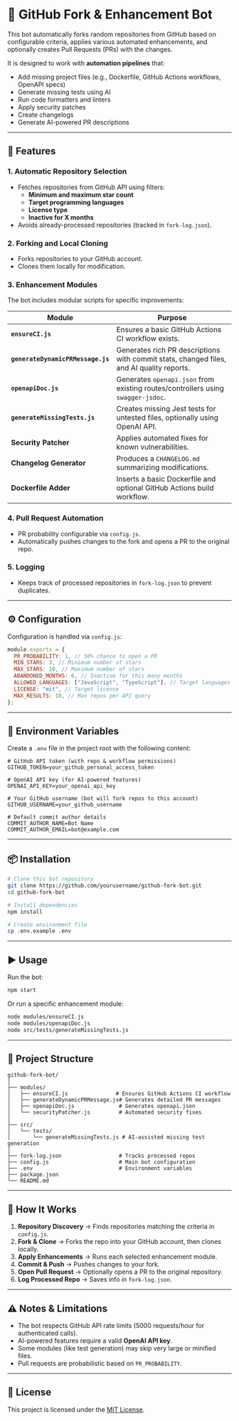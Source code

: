 # 🐙 GitHub Fork & Enhancement Bot 

This bot automatically forks random repositories from GitHub based on configurable criteria, applies various automated enhancements, and optionally creates Pull Requests (PRs) with the changes.

It is designed to work with **automation pipelines** that:
- Add missing project files (e.g., Dockerfile, GitHub Actions workflows, OpenAPI specs)
- Generate missing tests using AI
- Run code formatters and linters
- Apply security patches
- Create changelogs
- Generate AI-powered PR descriptions

---

## 🚀 Features

### 1. **Automatic Repository Selection**
- Fetches repositories from GitHub API using filters:
  - **Minimum and maximum star count**
  - **Target programming languages**
  - **License type**
  - **Inactive for X months**
- Avoids already-processed repositories (tracked in `fork-log.json`).

### 2. **Forking and Local Cloning**
- Forks repositories to your GitHub account.
- Clones them locally for modification.

### 3. **Enhancement Modules** 
The bot includes modular scripts for specific improvements:

| Module | Purpose |
| ------ | ------- |
| **`ensureCI.js`** | Ensures a basic GitHub Actions CI workflow exists. |
| **`generateDynamicPRMessage.js`** | Generates rich PR descriptions with commit stats, changed files, and AI quality reports. |
| **`openapiDoc.js`** | Generates `openapi.json` from existing routes/controllers using `swagger-jsdoc`. |
| **`generateMissingTests.js`** | Creates missing Jest tests for untested files, optionally using OpenAI API. |
| **Security Patcher** | Applies automated fixes for known vulnerabilities. |
| **Changelog Generator** | Produces a `CHANGELOG.md` summarizing modifications. |
| **Dockerfile Adder** | Inserts a basic Dockerfile and optional GitHub Actions build workflow. |

### 4. **Pull Request Automation**
- PR probability configurable via `config.js`.
- Automatically pushes changes to the fork and opens a PR to the original repo.

### 5. **Logging**
- Keeps track of processed repositories in `fork-log.json` to prevent duplicates.

---

## ⚙️ Configuration

Configuration is handled via `config.js`:

```js
module.exports = {
  PR_PROBABILITY: 1, // 50% chance to open a PR
  MIN_STARS: 3, // Minimum number of stars
  MAX_STARS: 10, // Maximum number of stars
  ABANDONED_MONTHS: 6, // Inactive for this many months
  ALLOWED_LANGUAGES: ["JavaScript", "TypeScript"], // Target languages
  LICENSE: "mit", // Target license
  MAX_RESULTS: 10, // Max repos per API query
};
```

---

## 🔑 Environment Variables

Create a `.env` file in the project root with the following content:

```env
# GitHub API token (with repo & workflow permissions)
GITHUB_TOKEN=your_github_personal_access_token

# OpenAI API key (for AI-powered features)
OPENAI_API_KEY=your_openai_api_key

# Your GitHub username (bot will fork repos to this account)
GITHUB_USERNAME=your_github_username

# Default commit author details
COMMIT_AUTHOR_NAME=Bot Name
COMMIT_AUTHOR_EMAIL=bot@example.com
```

---

## 📦 Installation

```bash
# Clone this bot repository
git clone https://github.com/yourusername/github-fork-bot.git
cd github-fork-bot

# Install dependencies
npm install

# Create environment file
cp .env.example .env
```

---

## ▶️ Usage

Run the bot:

```bash
npm start
```

Or run a specific enhancement module:

```bash
node modules/ensureCI.js
node modules/openapiDoc.js
node src/tests/generateMissingTests.js
```

---

## 📂 Project Structure

```
github-fork-bot/
│
├── modules/
│   ├── ensureCI.js               # Ensures GitHub Actions CI workflow
│   ├── generateDynamicPRMessage.js# Generates detailed PR messages
│   ├── openapiDoc.js              # Generates openapi.json
│   └── securityPatcher.js         # Automated security fixes
│
├── src/
│   └── tests/
│       └── generateMissingTests.js # AI-assisted missing test generation
│
├── fork-log.json                  # Tracks processed repos
├── config.js                      # Main bot configuration
├── .env                           # Environment variables
├── package.json
└── README.md
```

---

## 🧠 How It Works

1. **Repository Discovery** → Finds repositories matching the criteria in `config.js`.
2. **Fork & Clone** → Forks the repo into your GitHub account, then clones locally.
3. **Apply Enhancements** → Runs each selected enhancement module.
4. **Commit & Push** → Pushes changes to your fork.
5. **Open Pull Request** → Optionally opens a PR to the original repository.
6. **Log Processed Repo** → Saves info in `fork-log.json`.

---

## ⚠️ Notes & Limitations
- The bot respects GitHub API rate limits (5000 requests/hour for authenticated calls).
- AI-powered features require a valid **OpenAI API key**.
- Some modules (like test generation) may skip very large or minified files.
- Pull requests are probabilistic based on `PR_PROBABILITY`.

---

## 📜 License

This project is licensed under the [MIT License](LICENSE).
